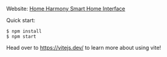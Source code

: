 
Website: [Home Harmony Smart Home Interface](https://smarthome-interface.netlify.app/)

Quick start:

```
$ npm install
$ npm start
````

Head over to https://vitejs.dev/ to learn more about using vite!
